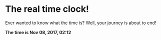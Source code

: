 # The real time clock!

Ever wanted to know what the time is? Well, your journey is about to end!

**The time is Nov 08, 2017, 02:12**